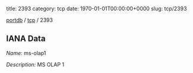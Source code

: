 title: 2393
category: tcp
date: 1970-01-01T00:00:00+0000
slug: tcp/2393

[portdb](/) / [tcp](/category/tcp.html) / 2393


## IANA Data

_Name:_ ms-olap1

_Description:_ MS OLAP 1

